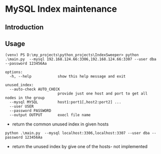 # MySQL Index maintenance

## Introduction


## Usage

```shell
(venv) PS D:\my_projects\python_projects\IndexSweeper> python .\main.py  --mysql 192.168.124.66:3306,192.168.124.66:3307 --user dba --password 123456Aa

options:
  -h, --help            show this help message and exit

unused_index:
  --auto-check AUTO_CHECK
                        provide just one host and port to get all nodes in the group
  --mysql MYSQL         host1:port1[,host2:port2] ...
  --user USER
  --password PASSWORD
  --output OUTPUT       execl file name

```

* return the common unused index in given hosts
```shell
python .\main.py  --mysql localhost:3306,localhost:3307 --user dba --password 123456Aa
```

* return the unused index by give one of the hosts- not implemented
```shell
```
